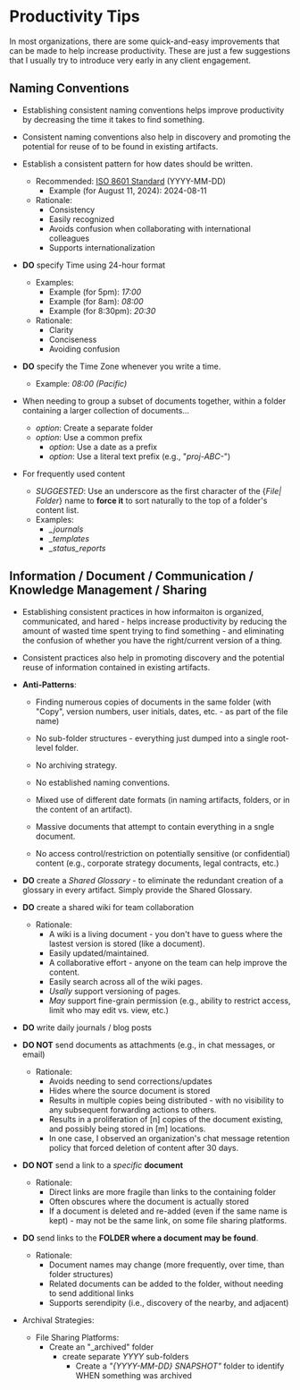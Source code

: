
# Productivity Tips 

In most organizations, there are some quick-and-easy improvements that can be made to help increase productivity. These are just a few suggestions that I usually try to introduce very early in any client engagement. 


## Naming Conventions
- Establishing consistent naming conventions helps improve productivity by decreasing the time it takes to find something. 
- Consistent naming conventions also help in discovery and promoting the potential for reuse of to be found in existing artifacts. 


- Establish a consistent pattern for how dates should be written.
  + Recommended: [ISO 8601 Standard](https://en.wikipedia.org/wiki/ISO_8601) (YYYY-MM-DD)
    * Example (for August 11, 2024): 2024-08-11 
  + Rationale:
    * Consistency 
    * Easily recognized 
    * Avoids confusion when collaborating with international colleagues 
    * Supports internationalization 

- **DO** specify Time using 24-hour format
  + Examples:
    * Example (for 5pm): *17:00*
    * Example (for 8am): *08:00*
    * Example (for 8:30pm): *20:30*
  + Rationale:
    * Clarity
    * Conciseness
    * Avoiding confusion


- **DO** specify the Time Zone whenever you write a time.
  + Example: *08:00 (Pacific)*


- When needing to group a subset of documents together, within a folder containing a larger collection of documents...
  + *option*: Create a separate folder
  + *option*: Use a common prefix
    * *option*: Use a date as a prefix
    * *option*: Use a literal text prefix (e.g., "*proj-ABC-*")


- For frequently used content 
  + *SUGGESTED*: Use an underscore as the first character of the {*File| Folder*} name to **force it** to sort naturally to the top of a folder's content list.
  + Examples:
    * *_journals*
    * *_templates*
    * *_status_reports*



## Information / Document / Communication / Knowledge Management / Sharing
- Establishing consistent practices in how informaiton is organized, communicated, and hared - helps increase productivity by reducing the amount of wasted time spent trying to find something - and eliminating the confusion of whether you have the right/current version of a thing. 
- Consistent practices also help in promoting discovery and the potential reuse of information contained in existing artifacts. 


- **Anti-Patterns**:
  + Finding numerous copies of documents in the same folder (with "Copy", version numbers, user initials, dates, etc. - as part of the file name)

  + No sub-folder structures - everything just dumped into a single root-level folder.

  + No archiving strategy.

  + No established naming conventions.

  + Mixed use of different date formats (in naming artifacts, folders, or in the content of an artifact).

  + Massive documents that attempt to contain everything in a sngle document. 

  + No access control/restriction on potentially sensitive (or confidential) content (e.g., corporate strategy documents, legal contracts, etc.)


- **DO** create a *Shared Glossary* - to eliminate the redundant creation of a glossary in every artifact. Simply provide the Shared Glossary.

- **DO** create a shared wiki for team collaboration
  + Rationale:
    * A wiki is a living document - you don't have to guess where the lastest version is stored (like a document).
    * Easily updated/maintained. 
    * A collaborative effort - anyone on the team can help improve the content. 
    * Easily search across all of the wiki pages.
    * *Usally* support versioning of pages.
    * *May* support fine-grain permission (e.g., ability to restrict access, limit who may edit vs. view, etc.)


- **DO** write daily journals / blog posts


- **DO NOT** send documents as attachments (e.g., in chat messages, or email)
  + Rationale:
    * Avoids needing to send corrections/updates
    * Hides where the source document is stored 
    * Results in multiple copies being distributed - with no visibility to any subsequent forwarding actions to others. 
    * Results in a proliferation of [n] copies of the document existing, and possibly being stored in [m] locations.
    * In one case, I observed an organization's chat message retention policy that forced deletion of content after 30 days. 
   

- **DO NOT** send a link to a *specific* **document**
  + Rationale:
    * Direct links are more fragile than links to the containing folder 
    * Often obscures where the document is actually stored 
    * If a document is deleted and re-added (even if the same name is kept) - may not be the same link, on some file sharing platforms.

- **DO** send links to the **FOLDER where a document may be found**.
  + Rationale:
    * Document names may change (more frequently, over time, than folder structures)
    * Related documents can be added to the folder, without needing to send additional links 
    * Supports serendipity (i.e., discovery of the nearby, and adjacent)


- Archival Strategies:
  + File Sharing Platforms:
    * Create an "_archived" folder
      * create separate *YYYY* sub-folders
        * Create a *"{YYYY-MM-DD} SNAPSHOT"* folder to identify WHEN something was archived


